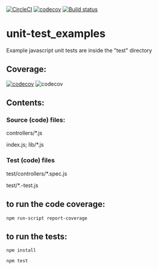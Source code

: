 [![CircleCI](https://circleci.com/gh/empoweredhomes/unit-test_examples.svg?style=svg)](https://circleci.com/gh/empoweredhomes/unit-test_examples)
[![codecov](https://codecov.io/gh/empoweredhomes/unit-test_examples/branch/master/graph/badge.svg)](https://codecov.io/gh/empoweredhomes/unit-test_examples)
[![Build status](https://camo.githubusercontent.com/4d4082fe35aca6d9c775f6af22347578faed9ccf/68747470733a2f2f7472617669732d63692e6f72672f6e656f7a69726f2f6a656e6b696e732d62616467652e7376673f6272616e63683d6d6173746572)](http://192.168.86.61/job/unit-test_examples)
# unit-test_examples
Example javascript unit tests are inside the "test" directory

## Coverage:
[![codecov](https://codecov.io/gh/empoweredhomes/unit-test_examples/branch/master/graphs/sunburst.svg)](https://codecov.io/gh/empoweredhomes/unit-test_examples)
![codecov](https://codecov.io/gh/empoweredhomes/unit-test_examples/branch/master/graphs/commits.svg)

## Contents:

### Source (code) files:

controllers/*.js

index.js; lib/*.js

### Test (code) files

test/controllers/*.spec.js

test/*.-test.js

## to run the code coverage:
```npm run-script report-coverage```

## to run the tests:
```npm install```

```npm test```


